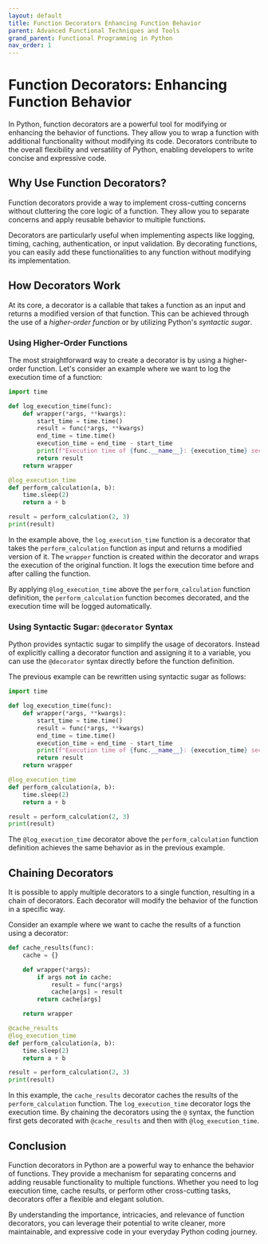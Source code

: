 ```yaml
---
layout: default
title: Function Decorators Enhancing Function Behavior
parent: Advanced Functional Techniques and Tools
grand_parent: Functional Programming in Python
nav_order: 1
---
```

# Function Decorators: Enhancing Function Behavior

In Python, function decorators are a powerful tool for modifying or enhancing the behavior of functions. They allow you to wrap a function with additional functionality without modifying its code. Decorators contribute to the overall flexibility and versatility of Python, enabling developers to write concise and expressive code.

## Why Use Function Decorators?

Function decorators provide a way to implement cross-cutting concerns without cluttering the core logic of a function. They allow you to separate concerns and apply reusable behavior to multiple functions.

Decorators are particularly useful when implementing aspects like logging, timing, caching, authentication, or input validation. By decorating functions, you can easily add these functionalities to any function without modifying its implementation.

## How Decorators Work

At its core, a decorator is a callable that takes a function as an input and returns a modified version of that function. This can be achieved through the use of a *higher-order function* or by utilizing Python's *syntactic sugar*.

### Using Higher-Order Functions

The most straightforward way to create a decorator is by using a higher-order function. Let's consider an example where we want to log the execution time of a function:

```python
import time

def log_execution_time(func):
    def wrapper(*args, **kwargs):
        start_time = time.time()
        result = func(*args, **kwargs)
        end_time = time.time()
        execution_time = end_time - start_time
        print(f"Execution time of {func.__name__}: {execution_time} seconds")
        return result
    return wrapper

@log_execution_time
def perform_calculation(a, b):
    time.sleep(2)
    return a + b

result = perform_calculation(2, 3)
print(result)
```

In the example above, the `log_execution_time` function is a decorator that takes the `perform_calculation` function as input and returns a modified version of it. The `wrapper` function is created within the decorator and wraps the execution of the original function. It logs the execution time before and after calling the function.

By applying `@log_execution_time` above the `perform_calculation` function definition, the `perform_calculation` function becomes decorated, and the execution time will be logged automatically.

### Using Syntactic Sugar: `@decorator` Syntax

Python provides syntactic sugar to simplify the usage of decorators. Instead of explicitly calling a decorator function and assigning it to a variable, you can use the `@decorator` syntax directly before the function definition.

The previous example can be rewritten using syntactic sugar as follows:

```python
import time

def log_execution_time(func):
    def wrapper(*args, **kwargs):
        start_time = time.time()
        result = func(*args, **kwargs)
        end_time = time.time()
        execution_time = end_time - start_time
        print(f"Execution time of {func.__name__}: {execution_time} seconds")
        return result
    return wrapper

@log_execution_time
def perform_calculation(a, b):
    time.sleep(2)
    return a + b

result = perform_calculation(2, 3)
print(result)
```

The `@log_execution_time` decorator above the `perform_calculation` function definition achieves the same behavior as in the previous example.

## Chaining Decorators

It is possible to apply multiple decorators to a single function, resulting in a chain of decorators. Each decorator will modify the behavior of the function in a specific way.

Consider an example where we want to cache the results of a function using a decorator:

```python
def cache_results(func):
    cache = {}

    def wrapper(*args):
        if args not in cache:
            result = func(*args)
            cache[args] = result
        return cache[args]

    return wrapper

@cache_results
@log_execution_time
def perform_calculation(a, b):
    time.sleep(2)
    return a + b

result = perform_calculation(2, 3)
print(result)
```

In this example, the `cache_results` decorator caches the results of the `perform_calculation` function. The `log_execution_time` decorator logs the execution time. By chaining the decorators using the `@` syntax, the function first gets decorated with `@cache_results` and then with `@log_execution_time`.

## Conclusion

Function decorators in Python are a powerful way to enhance the behavior of functions. They provide a mechanism for separating concerns and adding reusable functionality to multiple functions. Whether you need to log execution time, cache results, or perform other cross-cutting tasks, decorators offer a flexible and elegant solution.

By understanding the importance, intricacies, and relevance of function decorators, you can leverage their potential to write cleaner, more maintainable, and expressive code in your everyday Python coding journey.